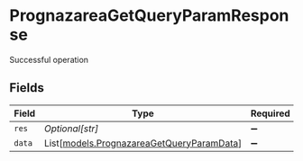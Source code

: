 # PrognazareaGetQueryParamResponse

Successful operation


## Fields

| Field                                                                                  | Type                                                                                   | Required                                                                               | Description                                                                            | Example                                                                                |
| -------------------------------------------------------------------------------------- | -------------------------------------------------------------------------------------- | -------------------------------------------------------------------------------------- | -------------------------------------------------------------------------------------- | -------------------------------------------------------------------------------------- |
| `res`                                                                                  | *Optional[str]*                                                                        | :heavy_minus_sign:                                                                     | N/A                                                                                    | prognazarea                                                                            |
| `data`                                                                                 | List[[models.PrognazareaGetQueryParamData](../models/prognazareagetqueryparamdata.md)] | :heavy_minus_sign:                                                                     | N/A                                                                                    |                                                                                        |